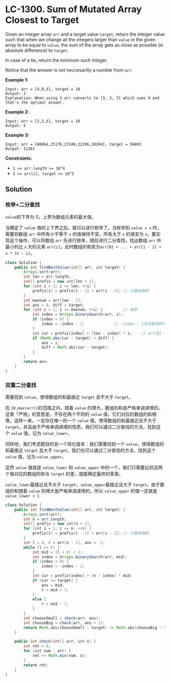 # LC-1300. Sum of Mutated Array Closest to Target

Given an integer array `arr` and a target value `target`, return the integer value such that when we change all the integers larger than `value` in the given array to be equal to `value`, the sum of the array gets as close as possible (in absolute difference) to `target`.

In case of a tie, return the minimum such integer.

Notice that the answer is not neccesarilly a number from `arr`.

**Example 1:**

```text
Input: arr = [4,9,3], target = 10
Output: 3
Explanation: When using 3 arr converts to [3, 3, 3] which sums 9 and that's the optimal answer.
```

**Example 2:**

```text
Input: arr = [2,3,5], target = 10
Output: 5
```

**Example 3:**

```text
Input: arr = [60864,25176,27249,21296,20204], target = 56803
Output: 11361
```

**Constraints:**

-   `1 <= arr.length <= 10^4`
-   `1 <= arr[i], target <= 10^5`

## Solution

### 枚举+二分查找

`value`的下界为 0，上界为数组元素的最大值。

当确定了 `value` 值的上下界之后，就可以进行枚举了。当枚举到 `value = x` 时，需要将数组 `arr` 中所有小于等于 `x` 的值保持不变，所有大于 `x` 的值变为 `x`。要实现这个操作，可以将数组 `arr` 先进行排序，随后进行二分查找，找出数组 `arr` 中最小的比 `x` 大的元素 `arr[i]`。此时数组的和变为`arr[0] + ... + arr[i - 1] + x * (n - i)`。

```java
class Solution {
    public int findBestValue(int[] arr, int target) {
        Arrays.sort(arr);
        int len = arr.length;
        int[] prefix = new int[len + 1];
        for (int i = 1; i <= len; ++i) {
            prefix[i] = prefix[i - 1] + arr[i - 1];	// 计算前缀和
        }
        int maxnum = arr[len - 1];
        int ans = 0, diff = target;
        for (int i = 1; i <= maxnum; ++i) {			// 枚举
            int index = Arrays.binarySearch(arr, i);
            if (index < 0) {
                index = -index - 1;				// -index - 1为没有找到时应当插入的位置
            }
            int cur = prefix[index] + (len - index) * i;	// arr[0] + ... + arr[i - 1] + x * (n - i)
            if (Math.abs(cur - target) < diff) {
                ans = i;
                diff = Math.abs(cur - target);
            }
        }
        return ans;
    }
}
```

### 双重二分查找

需要找到 `value`，使得数组的和最接近 `target` 且不大于 `target`。

在 `[0,max⁡(arr)]`的范围之内，随着 `value` 的增大，数组的和是严格单调递增的。这里「严格」的意思是，不存在两个不同的 `value` 值，它们对应的数组的和相等。这样一来，一定存在唯一的一个 `value` 值，使得数组的和最接近且不大于 `target`。并且由于严格单调递增的性质，我们可以通过二分查找的方法，找到这个 `value` 值，记为 `value_lower`。

同样地，我们考虑题目的另一个简化版本：我们需要找到一个 `value`，使得数组的和最接近 `target` 且大于 `target`。我们也可以通过二分查找的方法，找到这个 `value` 值，记为 `value_upper`。

显然 `value` 值就是 `value_lower` 和 `value_upper` 中的一个，我们只需要比较这两个值对应的数组的和与 `target` 的差，就能确定最终的答案。

`value_lower`最接近且不大于 `target`，`value_upper`最接近且大于 `target`。由于数组的和随着 `value` 的增大是严格单调递增的，所以 `value_upper` 的值一定就是 `value_lower + 1`

```java
class Solution {
    public int findBestValue(int[] arr, int target) {
        Arrays.sort(arr);
        int n = arr.length;
        int[] prefix = new int[n + 1];
        for (int i = 1; i <= n; ++i) {
            prefix[i] = prefix[i - 1] + arr[i - 1];	// 计算前缀和
        }
        int l = 0, r = arr[n - 1], ans = -1;
        while (l <= r) {
            int mid = (l + r) / 2;
            int index = Arrays.binarySearch(arr, mid);
            if (index < 0) {
                index = -index - 1;
            }
            int cur = prefix[index] + (n - index) * mid;
            if (cur <= target) {
                ans = mid;
                l = mid + 1;
            }
            else {
                r = mid - 1;
            }
        }
        int chooseSmall = check(arr, ans);
        int chooseBig = check(arr, ans + 1);
        return Math.abs(chooseSmall - target) <= Math.abs(chooseBig - target) ? ans : ans + 1;
    }

    public int check(int[] arr, int x) {
        int ret = 0;
        for (int num : arr) {
            ret += Math.min(num, x);
        }
        return ret;
    }
}
```
